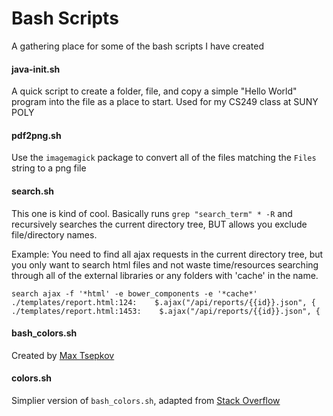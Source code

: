 # Bash Scripts

A gathering place for some of the bash scripts I have created

#### java-init.sh
A quick script to create a folder, file, and copy a simple "Hello World" program into the file as a place to start. Used for my CS249 class at SUNY POLY

#### pdf2png.sh
Use the `imagemagick` package to convert all of the files matching the `Files` string to a png file

#### search.sh
This one is kind of cool. Basically runs `grep "search_term" * -R` and recursively searches the current directory tree, BUT allows you exclude file/directory names. 

Example: You need to find all ajax requests in the current directory tree, but you only want to search html files and not waste time/resources searching through all of the external libraries or any folders with 'cache' in the name.

```
search ajax -f '*html' -e bower_components -e '*cache*'
./templates/report.html:124:    $.ajax("/api/reports/{{id}}.json", {
./templates/report.html:1453:    $.ajax("/api/reports/{{id}}.json", {
```

#### bash_colors.sh
Created by [Max Tsepkov](https://github.com/maxtsepkov/bash_colors)

#### colors.sh
Simplier version of `bash_colors.sh`, adapted from [Stack Overflow](https://stackoverflow.com/questions/5947742/how-to-change-the-output-color-of-echo-in-linux)

